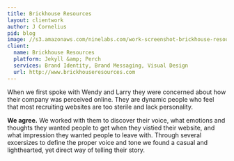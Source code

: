 ```yaml
---
title: Brickhouse Resources
layout: clientwork
author: J Cornelius
pid: blog
image: //s3.amazonaws.com/ninelabs.com/work-screenshot-brickhouse-resources.png
client:
  name: Brickhouse Resources
  platform: Jekyll &amp; Perch
  services: Brand Identity, Brand Messaging, Visual Design
  url: http://www.brickhouseresources.com
---
```

When we first spoke with Wendy and Larry they were concerned about how their company was perceived online. They are dynamic people who feel that most recruiting websites are too sterile and lack personality.

**We agree.** We worked with them to discover their voice, what emotions and thoughts they wanted people to get when they vistied their website, and what impression they wanted people to leave with. Through several excersizes to define the proper voice and tone we found a casual and lighthearted, yet direct way of telling their story.

